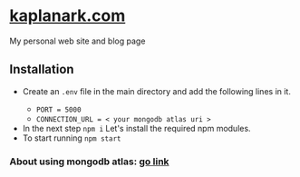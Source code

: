 #  [kaplanark.com ](https://kaplanark.herokuapp.com/)

My personal web site and blog page
## Installation
<ul>
    <li>Create an <code>.env</code> file in the main directory and add the following lines in it.</li>
    <ul>
        <li><code>PORT = 5000</code></li>
        <li><code>CONNECTION_URL = < your mongodb atlas uri ></code></li>
    </ul>
    <li>In the next step <code>npm i</code> Let's install the required npm modules.</li>
    <li>To start running <code>npm start</code></li>
</ul>

### About using mongodb atlas: <a href="https://kaplanark.herokuapp.com/....">go link</a>